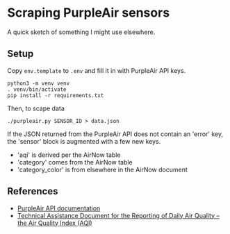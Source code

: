 # Scraping PurpleAir sensors

A quick sketch of something I might use elsewhere.

## Setup

Copy `env.template` to `.env` and fill it in with PurpleAir API keys.

    python3 -m venv venv
    . venv/bin/activate
    pip install -r requirements.txt

Then, to scape data

    ./purpleair.py SENSOR_ID > data.json

If the JSON returned from the PurpleAir API does not contain an 'error' key,
the 'sensor' block is augmented with a few new keys.

  * 'aqi' is derived per the AirNow table
  * 'category' comes from the AirNow table
  * 'category\_color' is from elsewhere in the AirNow document

## References

  * [PurpleAir API documentation](https://community.purpleair.com/t/making-api-calls-with-the-purpleair-api/180)
  * [Technical Assistance Document for the
Reporting of Daily Air Quality – the Air Quality
Index (AQI)](https://www.airnow.gov/sites/default/files/2021-05/aqi-technical-assistance-document-sept2018.pdf)
